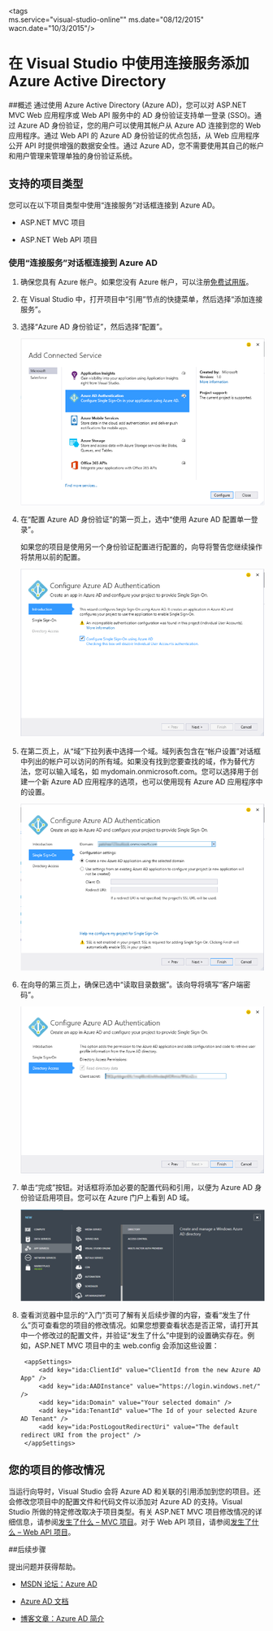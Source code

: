 <properties 
   pageTitle="在 Visual Studio 中使用连接服务添加 Azure Active Directory"
   description="使用 Visual Studio 中“添加连接的服务”对话框添加 Azure Active Directory"
   services="visual-studio-online"
   documentationCenter="n/a"
   authors="patshea123"
   manager="douge"
   editor="tlee" />
<tags  
ms.service="visual-studio-online"" 
ms.date="08/12/2015" 
wacn.date="10/3/2015"/>

# 在 Visual Studio 中使用连接服务添加 Azure Active Directory 

##概述
通过使用 Azure Active Directory (Azure AD)，您可以对 ASP.NET MVC Web 应用程序或 Web API 服务中的 AD 身份验证支持单一登录 (SSO)。通过 Azure AD 身份验证，您的用户可以使用其帐户从 Azure AD 连接到您的 Web 应用程序。通过 Web API 的 Azure AD 身份验证的优点包括，从 Web 应用程序公开 API 时提供增强的数据安全性。通过 Azure AD，您不需要使用其自己的帐户和用户管理来管理单独的身份验证系统。

## 支持的项目类型

您可以在以下项目类型中使用“连接服务”对话框连接到 Azure AD。

- ASP.NET MVC 项目

- ASP.NET Web API 项目


### 使用“连接服务”对话框连接到 Azure AD

1. 确保您具有 Azure 帐户。如果您没有 Azure 帐户，可以注册[免费试用版](http://go.microsoft.com/fwlink/?LinkId=518146)。

1. 在 Visual Studio 中，打开项目中“引用”节点的快捷菜单，然后选择“添加连接服务”。
1. 选择“Azure AD 身份验证”，然后选择“配置”。

    ![选择“添加 Azure AD 身份验证”](./media/vs-azure-tools-connected-services-add-active-directory/connected-services-add-active-directory.png)

1. 在“配置 Azure AD 身份验证”的第一页上，选中“使用 Azure AD 配置单一登录”。

    如果您的项目是使用另一个身份验证配置进行配置的，向导将警告您继续操作将禁用以前的配置。

    ![在向导中配置 Azure AD](./media/vs-azure-tools-connected-services-add-active-directory/configure-azure-ad-wizard-1.png)

1.  在第二页上，从“域”下拉列表中选择一个域。域列表包含在“帐户设置”对话框中列出的帐户可以访问的所有域。如果没有找到您要查找的域，作为替代方法，您可以输入域名，如 mydomain.onmicrosoft.com。您可以选择用于创建一个新 Azure AD 应用程序的选项，也可以使用现有 Azure AD 应用程序中的设置。

    ![在向导中配置 Azure AD](./media/vs-azure-tools-connected-services-add-active-directory/configure-azure-ad-wizard-2.png)


1. 在向导的第三页上，确保已选中“读取目录数据”。该向导将填写“客户端密码”。

    ![在向导中配置 Azure AD](./media/vs-azure-tools-connected-services-add-active-directory/configure-azure-ad-wizard-3.png)

1. 单击“完成”按钮。对话框将添加必要的配置代码和引用，以便为 Azure AD 身份验证启用项目。您可以在 Azure 门户上看到 AD 域。

    ![在 Azure 管理门户中查找域](./media/vs-azure-tools-connected-services-add-active-directory/IC765882.png)

1. 查看浏览器中显示的“入门”页可了解有关后续步骤的内容，查看“发生了什么”页可查看您的项目的修改情况。如果您想要查看状态是否正常，请打开其中一个修改过的配置文件，并验证“发生了什么”中提到的设置确实存在。例如，ASP.NET MVC 项目中的主 web.config 会添加这些设置：

        <appSettings> 
            <add key="ida:ClientId" value="ClientId from the new Azure AD App" />
            <add key="ida:AADInstance" value="https://login.windows.net/" />
            <add key="ida:Domain" value="Your selected domain" />
            <add key="ida:TenantId" value="The Id of your selected Azure AD Tenant" />
            <add key="ida:PostLogoutRedirectUri" value="The default redirect URI from the project" />
        </appSettings>

## 您的项目的修改情况

当运行向导时，Visual Studio 会将 Azure AD 和关联的引用添加到您的项目。还会修改您项目中的配置文件和代码文件以添加对 Azure AD 的支持。Visual Studio 所做的特定修改取决于项目类型。有关 ASP.NET MVC 项目修改情况的详细信息，请参阅[发生了什么 – MVC 项目](http://go.microsoft.com/fwlink/p/?LinkID=513809)。对于 Web API 项目，请参阅[发生了什么 – Web API 项目](http://go.microsoft.com/fwlink/p/?LinkId=513810)。

##后续步骤

提出问题并获得帮助。

 - [MSDN 论坛：Azure AD](https://social.msdn.microsoft.com/forums/azure/home?forum=WindowsAzureAD)

 - [Azure AD 文档](http://azure.microsoft.com/documentation/services/active-directory/)

 - [博客文章：Azure AD 简介](http://blogs.msdn.com/b/brunoterkaly/archive/2014/03/03/introduction-to-windows-azure-active-directory.aspx)

<!---HONumber=71-->